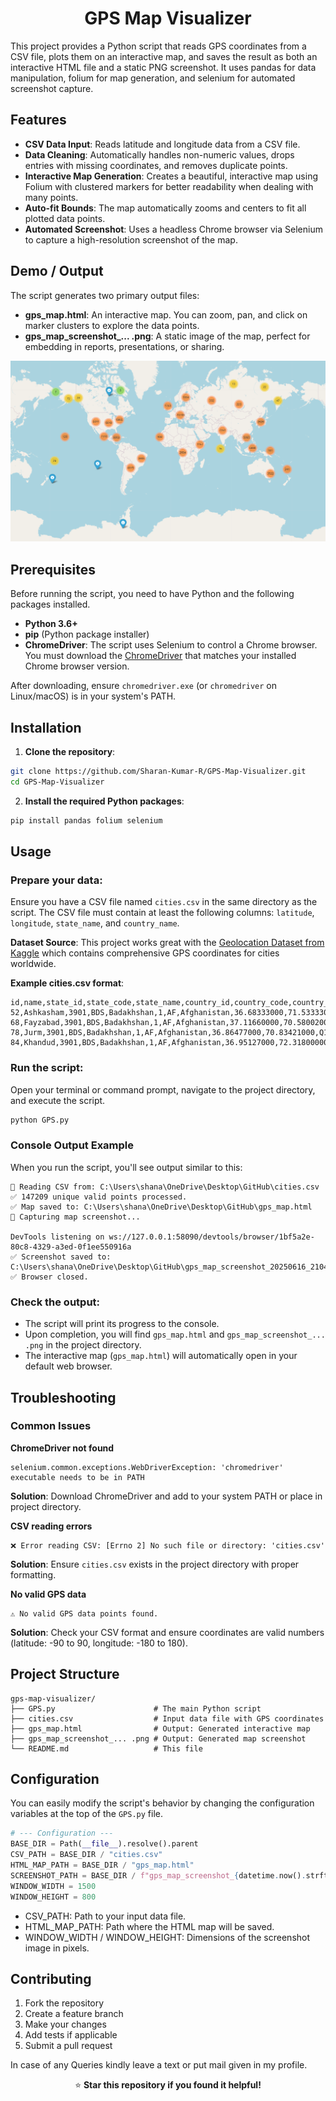 
<h1 align="center">GPS Map Visualizer</h1>

This project provides a Python script that reads GPS coordinates from a CSV file, plots them on an interactive map, and saves the result as both an interactive HTML file and a static PNG screenshot. It uses pandas for data manipulation, folium for map generation, and selenium for automated screenshot capture.

## Features

- **CSV Data Input**: Reads latitude and longitude data from a CSV file.
- **Data Cleaning**: Automatically handles non-numeric values, drops entries with missing coordinates, and removes duplicate points.
- **Interactive Map Generation**: Creates a beautiful, interactive map using Folium with clustered markers for better readability when dealing with many points.
- **Auto-fit Bounds**: The map automatically zooms and centers to fit all plotted data points.
- **Automated Screenshot**: Uses a headless Chrome browser via Selenium to capture a high-resolution screenshot of the map.

## Demo / Output

The script generates two primary output files:

- **gps_map.html**: An interactive map. You can zoom, pan, and click on marker clusters to explore the data points.
- **gps_map_screenshot_... .png**: A static image of the map, perfect for embedding in reports, presentations, or sharing.

![alt text](https://github.com/Sharan-Kumar-R/GPS-Map-Visualizer/blob/main/Map_Plotted.png)

## Prerequisites

Before running the script, you need to have Python and the following packages installed.

- **Python 3.6+**
- **pip** (Python package installer)
- **ChromeDriver**: The script uses Selenium to control a Chrome browser. You must download the [ChromeDriver](https://chromedriver.chromium.org/) that matches your installed Chrome browser version. 

After downloading, ensure `chromedriver.exe` (or `chromedriver` on Linux/macOS) is in your system's PATH.

## Installation

1. **Clone the repository**:
```bash
git clone https://github.com/Sharan-Kumar-R/GPS-Map-Visualizer.git
cd GPS-Map-Visualizer
```

2. **Install the required Python packages**:
```bash
pip install pandas folium selenium
```

## Usage

### Prepare your data:
Ensure you have a CSV file named `cities.csv` in the same directory as the script.
The CSV file must contain at least the following columns: `latitude`, `longitude`, `state_name`, and `country_name`.

**Dataset Source**: This project works great with the [Geolocation Dataset from Kaggle](https://www.kaggle.com/datasets/liewyousheng/geolocation?resource=download) which contains comprehensive GPS coordinates for cities worldwide.

**Example cities.csv format**:
```csv
id,name,state_id,state_code,state_name,country_id,country_code,country_name,latitude,longitude,wikiDataId
52,Ashkasham,3901,BDS,Badakhshan,1,AF,Afghanistan,36.68333000,71.53333000,Q4805192
68,Fayzabad,3901,BDS,Badakhshan,1,AF,Afghanistan,37.11660000,70.58002000,Q156558
78,Jurm,3901,BDS,Badakhshan,1,AF,Afghanistan,36.86477000,70.83421000,Q10308323
84,Khandud,3901,BDS,Badakhshan,1,AF,Afghanistan,36.95127000,72.31800000,Q3290334
```

### Run the script:
Open your terminal or command prompt, navigate to the project directory, and execute the script.

```bash
python GPS.py
```

### Console Output Example
When you run the script, you'll see output similar to this:

```
📂 Reading CSV from: C:\Users\shana\OneDrive\Desktop\GitHub\cities.csv
✅ 147209 unique valid points processed.
✅ Map saved to: C:\Users\shana\OneDrive\Desktop\GitHub\gps_map.html
📸 Capturing map screenshot...

DevTools listening on ws://127.0.0.1:58090/devtools/browser/1bf5a2e-80c8-4329-a3ed-0f1ee550916a
✅ Screenshot saved to: C:\Users\shana\OneDrive\Desktop\GitHub\gps_map_screenshot_20250616_210420.png
✅ Browser closed.
```

### Check the output:
- The script will print its progress to the console.
- Upon completion, you will find `gps_map.html` and `gps_map_screenshot_... .png` in the project directory.
- The interactive map (`gps_map.html`) will automatically open in your default web browser.

## Troubleshooting

### Common Issues

**ChromeDriver not found**
```
selenium.common.exceptions.WebDriverException: 'chromedriver' executable needs to be in PATH
```
**Solution**: Download ChromeDriver and add to your system PATH or place in project directory.

**CSV reading errors**
```
❌ Error reading CSV: [Errno 2] No such file or directory: 'cities.csv'
```
**Solution**: Ensure `cities.csv` exists in the project directory with proper formatting.

**No valid GPS data**
```
⚠ No valid GPS data points found.
```
**Solution**: Check your CSV format and ensure coordinates are valid numbers (latitude: -90 to 90, longitude: -180 to 180).

## Project Structure

```
gps-map-visualizer/
├── GPS.py                      # The main Python script
├── cities.csv                  # Input data file with GPS coordinates
├── gps_map.html                # Output: Generated interactive map
├── gps_map_screenshot_... .png # Output: Generated map screenshot
└── README.md                   # This file
```
## Configuration

You can easily modify the script's behavior by changing the configuration variables at the top of the `GPS.py` file.

```python
# --- Configuration ---
BASE_DIR = Path(__file__).resolve().parent
CSV_PATH = BASE_DIR / "cities.csv"
HTML_MAP_PATH = BASE_DIR / "gps_map.html"
SCREENSHOT_PATH = BASE_DIR / f"gps_map_screenshot_{datetime.now().strftime('%Y%m%d_%H%M%S')}.png"
WINDOW_WIDTH = 1500
WINDOW_HEIGHT = 800
```

- CSV_PATH: Path to your input data file.
- HTML_MAP_PATH: Path where the HTML map will be saved.
- WINDOW_WIDTH / WINDOW_HEIGHT: Dimensions of the screenshot image in pixels.



## Contributing

1. Fork the repository
2. Create a feature branch
3. Make your changes
4. Add tests if applicable
5. Submit a pull request

In case of any Queries kindly leave a text or put mail given in my profile.

<p align="center">
⭐ <strong>Star this repository if you found it helpful!</strong>
</p>
